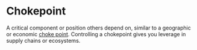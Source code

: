 # Chokepoint

A critical component or position others depend on, similar to a geographic or economic [choke point](https://en.wikipedia.org/wiki/Choke_point). Controlling a chokepoint gives you leverage in supply chains or ecosystems.
